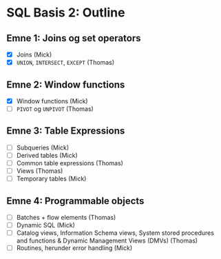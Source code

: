 # SQL Basis 2: Outline

## Emne 1: Joins og set operators

- [x] Joins (Mick)
- [X] `UNION`, `INTERSECT`, `EXCEPT` (Thomas)

## Emne 2: Window functions

- [X] Window functions (Mick)
- [ ] `PIVOT` og `UNPIVOT` (Thomas)

## Emne 3: Table Expressions

- [ ] Subqueries (Mick)
- [ ] Derived tables (Mick)
- [ ] Common table expressions (Thomas)
- [ ] Views (Thomas)
- [ ] Temporary tables (Mick)

## Emne 4: Programmable objects

- [ ] Batches + flow elements (Thomas)
- [ ] Dynamic SQL (Mick)
- [ ] Catalog views, Information Schema views, System stored procedures and functions & Dynamic Management Views (DMVs) (Thomas)
- [ ] Routines, herunder error handling (Mick)
